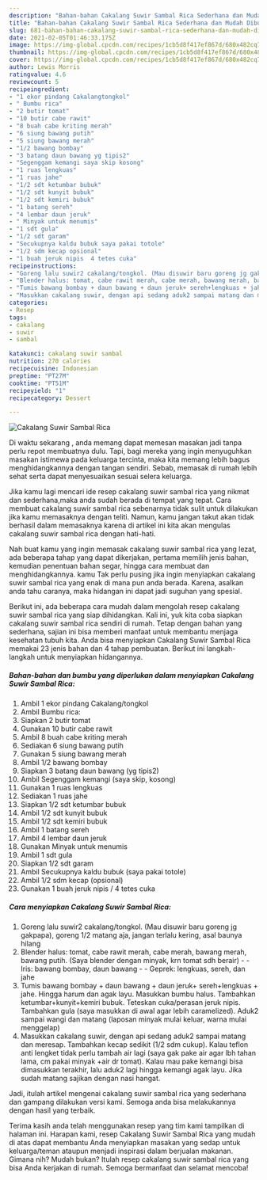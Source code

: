 ```yaml
---
description: "Bahan-bahan Cakalang Suwir Sambal Rica Sederhana dan Mudah Dibuat"
title: "Bahan-bahan Cakalang Suwir Sambal Rica Sederhana dan Mudah Dibuat"
slug: 681-bahan-bahan-cakalang-suwir-sambal-rica-sederhana-dan-mudah-dibuat
date: 2021-02-05T01:46:33.175Z
image: https://img-global.cpcdn.com/recipes/1cb5d8f417ef867d/680x482cq70/cakalang-suwir-sambal-rica-foto-resep-utama.jpg
thumbnail: https://img-global.cpcdn.com/recipes/1cb5d8f417ef867d/680x482cq70/cakalang-suwir-sambal-rica-foto-resep-utama.jpg
cover: https://img-global.cpcdn.com/recipes/1cb5d8f417ef867d/680x482cq70/cakalang-suwir-sambal-rica-foto-resep-utama.jpg
author: Lewis Morris
ratingvalue: 4.6
reviewcount: 5
recipeingredient:
- "1 ekor pindang Cakalangtongkol"
- " Bumbu rica"
- "2 butir tomat"
- "10 butir cabe rawit"
- "8 buah cabe kriting merah"
- "6 siung bawang putih"
- "5 siung bawang merah"
- "1/2 bawang bombay"
- "3 batang daun bawang yg tipis2"
- "Segenggam kemangi saya skip kosong"
- "1 ruas lengkuas"
- "1 ruas jahe"
- "1/2 sdt ketumbar bubuk"
- "1/2 sdt kunyit bubuk"
- "1/2 sdt kemiri bubuk"
- "1 batang sereh"
- "4 lembar daun jeruk"
- " Minyak untuk menumis"
- "1 sdt gula"
- "1/2 sdt garam"
- "Secukupnya kaldu bubuk saya pakai totole"
- "1/2 sdm kecap opsional"
- "1 buah jeruk nipis  4 tetes cuka"
recipeinstructions:
- "Goreng lalu suwir2 cakalang/tongkol. (Mau disuwir baru goreng jg gakpapa), goreng 1/2 matang aja, jangan terlalu kering, asal baunya hilang"
- "Blender halus: tomat, cabe rawit merah, cabe merah, bawang merah, bawang putih. (Saya blender dengan minyak, krn tomat sdh berair)  Iris: bawang bombay, daun bawang  Geprek: lengkuas, sereh, dan jahe"
- "Tumis bawang bombay + daun bawang + daun jeruk+ sereh+lengkuas + jahe. Hingga harum dan agak layu. Masukkan bumbu halus. Tambahkan ketumbar+kunyit+kemiri bubuk. Teteskan cuka/perasan jeruk nipis. Tambahkan gula (saya masukkan di awal agar lebih caramelized). Aduk2 sampai wangi dan matang (laposan minyak mulai keluar, warna mulai menggelap)"
- "Masukkan cakalang suwir, dengan api sedang aduk2 sampai matang dan meresap. Tambahkan kecap sedikit (1/2 sdm cukup). Kalau teflon anti lengket tidak perlu tambah air lagi (saya gak pake air agar lbh tahan lama, cm pakai minyak +air dr tomat). Kalau mau pake kemangi bisa dimasukkan terakhir, lalu aduk2 lagi hingga kemangi agak layu. Jika sudah matang sajikan dengan nasi hangat."
categories:
- Resep
tags:
- cakalang
- suwir
- sambal

katakunci: cakalang suwir sambal 
nutrition: 270 calories
recipecuisine: Indonesian
preptime: "PT27M"
cooktime: "PT51M"
recipeyield: "1"
recipecategory: Dessert

---
```



![Cakalang Suwir Sambal Rica](https://img-global.cpcdn.com/recipes/1cb5d8f417ef867d/680x482cq70/cakalang-suwir-sambal-rica-foto-resep-utama.jpg)

Di waktu  sekarang , anda memang dapat memesan masakan jadi tanpa perlu repot membuatnya dulu. Tapi, bagi mereka yang ingin menyuguhkan masakan istimewa pada keluarga tercinta, maka kita memang lebih bagus menghidangkannya dengan tangan sendiri. Sebab, memasak di rumah lebih sehat serta dapat menyesuaikan sesuai selera keluarga.

Jika kamu lagi mencari ide resep cakalang suwir sambal rica yang nikmat dan sederhana,maka anda sudah berada di tempat yang tepat. Cara membuat cakalang suwir sambal rica  sebenarnya tidak sulit untuk dilakukan jika kamu memasaknya dengan teliti. Namun, kamu jangan takut akan tidak berhasil dalam memasaknya 
karena di artikel ini kita akan mengulas cakalang suwir sambal rica dengan hati-hati.  



Nah buat kamu yang ingin memasak cakalang suwir sambal rica yang lezat, ada beberapa tahap yang dapat dikerjakan, pertama memilih jenis bahan, kemudian penentuan bahan segar, hingga cara membuat dan menghidangkannya. kamu Tak perlu pusing jika ingin menyiapkan cakalang suwir sambal rica yang enak di mana pun anda berada. Karena, asalkan anda  tahu caranya, maka hidangan ini dapat jadi suguhan yang spesial.

Berikut ini, ada beberapa cara mudah dalam mengolah resep cakalang suwir sambal rica yang siap dihidangkan. Kali ini, yuk kita coba siapkan cakalang suwir sambal rica sendiri di rumah. Tetap dengan bahan yang sederhana, sajian ini bisa memberi manfaat untuk membantu menjaga kesehatan tubuh kita. Anda bisa menyiapkan Cakalang Suwir Sambal Rica memakai 23 jenis bahan dan 4 tahap pembuatan. Berikut ini langkah-langkah untuk menyiapkan hidangannya.

<!--inarticleads1-->

##### Bahan-bahan dan bumbu yang diperlukan dalam menyiapkan Cakalang Suwir Sambal Rica:

1. Ambil 1 ekor pindang Cakalang/tongkol
1. Ambil  Bumbu rica:
1. Siapkan 2 butir tomat
1. Gunakan 10 butir cabe rawit
1. Ambil 8 buah cabe kriting merah
1. Sediakan 6 siung bawang putih
1. Gunakan 5 siung bawang merah
1. Ambil 1/2 bawang bombay
1. Siapkan 3 batang daun bawang (yg tipis2)
1. Ambil Segenggam kemangi (saya skip, kosong)
1. Gunakan 1 ruas lengkuas
1. Sediakan 1 ruas jahe
1. Siapkan 1/2 sdt ketumbar bubuk
1. Ambil 1/2 sdt kunyit bubuk
1. Ambil 1/2 sdt kemiri bubuk
1. Ambil 1 batang sereh
1. Ambil 4 lembar daun jeruk
1. Gunakan  Minyak untuk menumis
1. Ambil 1 sdt gula
1. Siapkan 1/2 sdt garam
1. Ambil Secukupnya kaldu bubuk (saya pakai totole)
1. Ambil 1/2 sdm kecap (opsional)
1. Gunakan 1 buah jeruk nipis / 4 tetes cuka




<!--inarticleads2-->

##### Cara menyiapkan Cakalang Suwir Sambal Rica:

1. Goreng lalu suwir2 cakalang/tongkol. (Mau disuwir baru goreng jg gakpapa), goreng 1/2 matang aja, jangan terlalu kering, asal baunya hilang
1. Blender halus: tomat, cabe rawit merah, cabe merah, bawang merah, bawang putih. (Saya blender dengan minyak, krn tomat sdh berair) -  - Iris: bawang bombay, daun bawang -  - Geprek: lengkuas, sereh, dan jahe
1. Tumis bawang bombay + daun bawang + daun jeruk+ sereh+lengkuas + jahe. Hingga harum dan agak layu. Masukkan bumbu halus. Tambahkan ketumbar+kunyit+kemiri bubuk. Teteskan cuka/perasan jeruk nipis. Tambahkan gula (saya masukkan di awal agar lebih caramelized). Aduk2 sampai wangi dan matang (laposan minyak mulai keluar, warna mulai menggelap)
1. Masukkan cakalang suwir, dengan api sedang aduk2 sampai matang dan meresap. Tambahkan kecap sedikit (1/2 sdm cukup). Kalau teflon anti lengket tidak perlu tambah air lagi (saya gak pake air agar lbh tahan lama, cm pakai minyak +air dr tomat). Kalau mau pake kemangi bisa dimasukkan terakhir, lalu aduk2 lagi hingga kemangi agak layu. Jika sudah matang sajikan dengan nasi hangat.




Jadi, itulah artikel mengenai  cakalang suwir sambal rica  yang sederhana dan gampang dilakukan versi kami. Semoga anda bisa melakukannya dengan hasil yang terbaik. 

Terima kasih anda telah menggunakan resep yang tim kami tampilkan di halaman ini. Harapan kami, resep  Cakalang Suwir Sambal Rica yang mudah di atas dapat membantu Anda menyiapkan masakan yang sedap untuk keluarga/teman ataupun menjadi inspirasi dalam berjualan makanan. Gimana nih? Mudah bukan? Itulah resep cakalang suwir sambal rica yang bisa Anda kerjakan di rumah. Semoga bermanfaat dan selamat mencoba!

